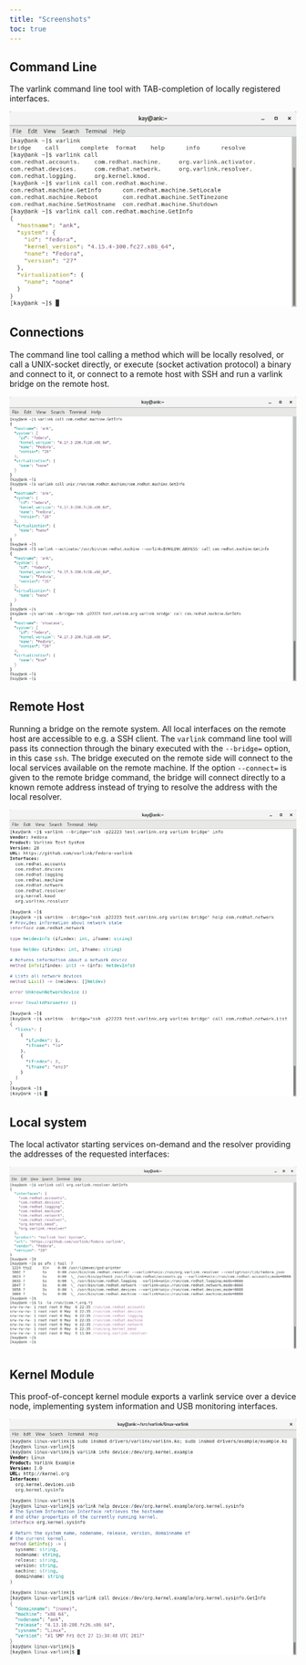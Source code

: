 ```yaml
---
title: "Screenshots"
toc: true
---
```


## Command Line
The varlink command line tool with TAB-completion of locally registered interfaces.

[![commandline](screenshots/commandline.png)](screenshots/commandine.png)

## Connections
The command line tool calling a method which will be locally resolved, or call a UNIX-socket directly,
or execute (socket activation protocol) a binary and connect to it, or connect to a remote host with SSH
and run a varlink bridge on the remote host.

[![connections](screenshots/connections.png)](screenshots/connections.png)

## Remote Host
Running a bridge on the remote system. All local interfaces on the remote host are accessible to e.g. 
a SSH client. The `varlink` command line tool will pass its connection through the binary executed 
with the `--bridge=` option, in this case `ssh`. The bridge executed on the remote side will connect 
to the local services available on the remote machine. If the option `--connect=` is given to the
remote bridge command, the bridge will connect directly to a known remote address instead of trying to
resolve the address with the local resolver.

[![remote-host](screenshots/remote-host.png)](screenshots/remote-host.png)

## Local system
The local activator starting services on-demand and the resolver providing the addresses of the
requested interfaces:

[![local-system](screenshots/local-system.png)](screenshots/local-system.png)

## Kernel Module
This proof-of-concept kernel module exports a varlink service over a device node, implementing system
information and USB monitoring interfaces.

[![kernel](screenshots/kernel.png)](screenshots/kernel.png)
